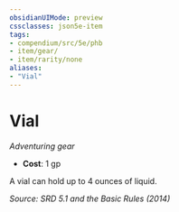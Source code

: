 ```yaml
---
obsidianUIMode: preview
cssclasses: json5e-item
tags:
- compendium/src/5e/phb
- item/gear/
- item/rarity/none
aliases: 
- "Vial"
---
```

# Vial
*Adventuring gear*  

- **Cost**: 1 gp

A vial can hold up to 4 ounces of liquid.

*Source: SRD 5.1 and the Basic Rules (2014)*